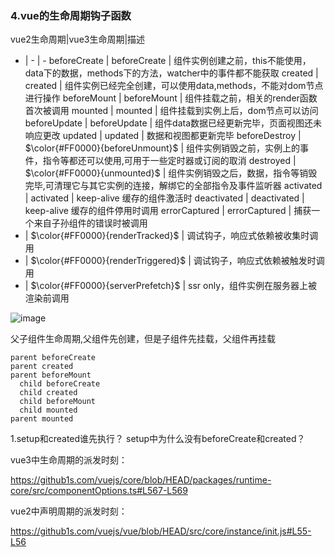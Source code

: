 ### 4.vue的生命周期钩子函数

vue2生命周期|vue3生命周期|描述
- | - | -
beforeCreate | beforeCreate | 组件实例创建之前，this不能使用，data下的数据，methods下的方法，watcher中的事件都不能获取
created | created | 组件实例已经完全创建，可以使用data,methods，不能对dom节点进行操作
beforeMount | beforeMount | 组件挂载之前，相关的render函数首次被调用
mounted | mounted | 组件挂载到实例上后，dom节点可以访问
beforeUpdate | beforeUpdate | 组件data数据已经更新完毕，页面视图还未响应更改
updated | updated | 数据和视图都更新完毕
beforeDestroy | $\color{#FF0000}{beforeUnmount}$ | 组件实例销毁之前，实例上的事件，指令等都还可以使用,可用于一些定时器或订阅的取消
destroyed | $\color{#FF0000}{unmounted}$ | 组件实例销毁之后，数据，指令等销毁完毕,可清理它与其它实例的连接，解绑它的全部指令及事件监听器
activated | activated | keep-alive 缓存的组件激活时
deactivated | deactivated | keep-alive 缓存的组件停用时调用
errorCaptured | errorCaptured | 捕获一个来自子孙组件的错误时被调用
- | $\color{#FF0000}{renderTracked}$  | 调试钩子，响应式依赖被收集时调用
- | $\color{#FF0000}{renderTriggered}$  | 调试钩子，响应式依赖被触发时调用
- | $\color{#FF0000}{serverPrefetch}$  | ssr only，组件实例在服务器上被渲染前调用

![image](https://v3.cn.vuejs.org/images/lifecycle.svg)

父子组件生命周期,父组件先创建，但是子组件先挂载，父组件再挂载
```
parent beforeCreate
parent created
parent beforeMount
  child beforeCreate
  child created
  child beforeMount
  child mounted
parent mounted
```

1.setup和created谁先执行？
setup中为什么没有beforeCreate和created？

vue3中生命周期的派发时刻：

https://github1s.com/vuejs/core/blob/HEAD/packages/runtime-core/src/componentOptions.ts#L567-L569

vue2中声明周期的派发时刻：

https://github1s.com/vuejs/vue/blob/HEAD/src/core/instance/init.js#L55-L56